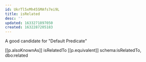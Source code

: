 ```yaml
---
id: UkrTl5xMh45SMAfs7ei9L
title: isRelated
desc: ''
updated: 1633271897050
created: 1632287205183
---
```


A good candidate for "Default Predicate" 

[[p.alsoKnownAs]] isRelatedTo
[[p.equivalent]] schema:isRelatedTo, dbo:related 
